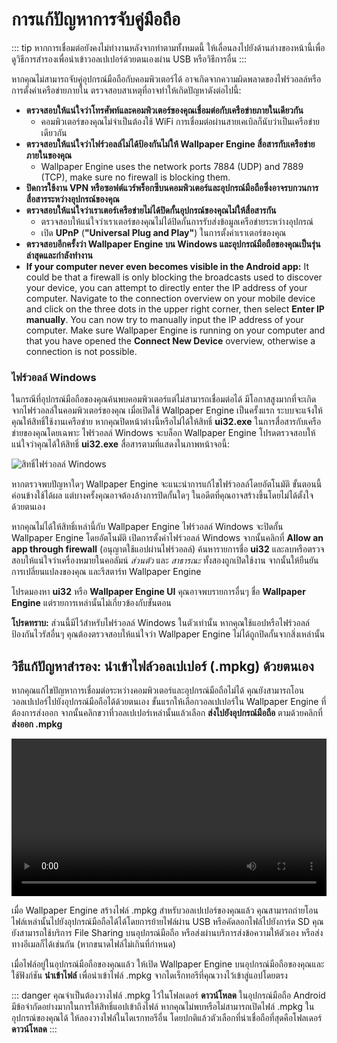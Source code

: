 # การแก้ปัญหาการจับคู่มือถือ

::: tip
หากการเชื่อมต่อยังคงไม่ทำงานหลังจากทำตามทั้งหมดนี้ ให้เลื่อนลงไปยังด้านล่างของหน้านี้เพื่อดูวิธีการสำรองเพื่อนำเข้าวอลเปเปอร์ด้วยตนเองผ่าน USB หรือวิธีการอื่น
:::

หากคุณไม่สามารถจับคู่อุปกรณ์มือถือกับคอมพิวเตอร์ได้ อาจเกิดจากความผิดพลาดของไฟร์วอลล์หรือการตั้งค่าเครือข่ายภายใน ตรวจสอบสาเหตุที่อาจทำให้เกิดปัญหาดังต่อไปนี้:

* **ตรวจสอบให้แน่ใจว่าโทรศัพท์และคอมพิวเตอร์ของคุณเชื่อมต่อกับเครือข่ายภายในเดียวกัน**
  * คอมพิวเตอร์ของคุณไม่จำเป็นต้องใช้ WiFi การเชื่อมต่อผ่านสายเคเบิลก็นับว่าเป็นเครือข่ายเดียวกัน
* **ตรวจสอบให้แน่ใจว่าไฟร์วอลล์ไม่ได้ป้องกันไม่ให้ Wallpaper Engine สื่อสารกับเครือข่ายภายในของคุณ**
  * Wallpaper Engine uses the network ports 7884 (UDP) and 7889 (TCP), make sure no firewall is blocking them.
* **ปิดการใช้งาน VPN หรือซอฟต์แวร์พร็อกซีบนคอมพิวเตอร์และอุปกรณ์มือถือซึ่งอาจรบกวนการสื่อสารระหว่างอุปกรณ์ของคุณ**
* **ตรวจสอบให้แน่ใจว่าเราเตอร์เครือข่ายไม่ได้ปิดกั้นอุปกรณ์ของคุณไม่ให้สื่อสารกัน**
    * ตรวจสอบให้แน่ใจว่าเราเตอร์ของคุณไม่ได้ปิดกั้นการรับส่งข้อมูลเครือข่ายระหว่างอุปกรณ์
    * เปิด **UPnP** (**"Universal Plug and Play"**) ในการตั้งค่าเราเตอร์ของคุณ
* **ตรวจสอบอีกครั้งว่า Wallpaper Engine บน Windows และอุปกรณ์มือถือของคุณเป็นรุ่นล่าสุดและกำลังทำงาน**
* **If your computer never even becomes visible in the Android app:** It could be that a firewall is only blocking the broadcasts used to discover your device, you can attempt to directly enter the IP address of your computer. Navigate to the connection overview on your mobile device and click on the three dots in the upper right corner, then select **Enter IP manually**. You can now try to manually input the IP address of your computer. Make sure Wallpaper Engine is running on your computer and that you have opened the **Connect New Device** overview, otherwise a connection is not possible.

### ไฟร์วอลล์ Windows

ในกรณีที่อุปกรณ์มือถือของคุณค้นพบคอมพิวเตอร์แต่ไม่สามารถเชื่อมต่อได้ มีโอกาสสูงมากที่จะเกิดจากไฟร์วอลล์ในคอมพิวเตอร์ของคุณ เมื่อเปิดใช้ Wallpaper Engine เป็นครั้งแรก ระบบจะแจ้งให้คุณให้สิทธิ์ใช้งานเครือข่าย หากคุณปิดหน้าต่างนี้หรือไม่ได้ให้สิทธิ์ **ui32.exe** ในการสื่อสารกับเครือข่ายของคุณโดยเฉพาะ ไฟร์วอลล์ Windows จะบล็อก Wallpaper Engine โปรดตรวจสอบให้แน่ใจว่าคุณได้ให้สิทธิ์ **ui32.exe** สื่อสารตามที่แสดงในภาพหน้าจอนี้:

![สิทธิ์ไฟร์วอลล์ Windows](/img/faq/windows_defender.png)

หากตรวจพบปัญหาใดๆ Wallpaper Engine จะแนะนำการแก้ไขไฟร์วอลล์โดยอัตโนมัติ ขั้นตอนนี้ค่อนข้างใช้ได้ผล แต่บางครั้งคุณอาจต้องล้างการปิดกั้นใดๆ ในอดีตที่คุณอาจสร้างขึ้นโดยไม่ได้ตั้งใจด้วยตนเอง

หากคุณไม่ได้ให้สิทธิ์เหล่านี้กับ Wallpaper Engine ไฟร์วอลล์ Windows จะปิดกั้น Wallpaper Engine โดยอัตโนมัติ เปิดการตั้งค่าไฟร์วอลล์ Windows จากนั้นคลิกที่ **Allow an app through firewall** (อนุญาตใช้แอปผ่านไฟร์วอลล์) ค้นหารายการชื่อ **ui32** และลบหรือตรวจสอบให้แน่ใจว่าเครื่องหมายในคอลัมน์ *ส่วนตัว* และ *สาธารณะ* ทั้งสองถูกเปิดใช้งาน จากนั้นให้ยืนยันการเปลี่ยนแปลงของคุณ และรีสตาร์ท Wallpaper Engine

โปรดมองหา **ui32** หรือ **Wallpaper Engine UI** คุณอาจพบรายการอื่นๆ ชื่อ **Wallpaper Engine** แต่รายการเหล่านั้นไม่เกี่ยวข้องกับขั้นตอน

**โปรดทราบ:** ส่วนนี้มีไว้สำหรับไฟร์วอลล์ Windows ในตัวเท่านั้น หากคุณใช้แอปหรือไฟร์วอลล์ป้องกันไวรัสอื่นๆ คุณต้องตรวจสอบให้แน่ใจว่า Wallpaper Engine ไม่ได้ถูกปิดกั้นจากสิ่งเหล่านั้น

## วิธีแก้ปัญหาสำรอง: นำเข้าไฟล์วอลเปเปอร์ (.mpkg) ด้วยตนเอง

หากคุณแก้ไขปัญหาการเชื่อมต่อระหว่างคอมพิวเตอร์และอุปกรณ์มือถือไม่ได้ คุณยังสามารถโอนวอลเปเปอร์ไปยังอุปกรณ์มือถือได้ด้วยตนเอง ขั้นแรกให้เลือกวอลเปเปอร์ใน Wallpaper Engine ที่ต้องการส่งออก จากนั้นคลิกขวาที่วอลเปเปอร์เหล่านั้นแล้วเลือก **ส่งไปยังอุปกรณ์มือถือ** ตามด้วยคลิกที่ **ส่งออก .mpkg**

<video width="100%" controls autoplay loop>
  <source src="/videos/mobile_export.mp4" type="video/mp4">
  เบราว์เซอร์ของคุณไม่รองรับแท็กวิดีโอ
</video>

เมื่อ Wallpaper Engine สร้างไฟล์ .mpkg สำหรับวอลเปเปอร์ของคุณแล้ว คุณสามารถถ่ายโอนไฟล์เหล่านั้นไปยังอุปกรณ์มือถือได้ได้โดยการย้ายไฟล์ผ่าน USB หรือคัดลอกไฟล์ไปยังการ์ด SD คุณยังสามารถใช้บริการ File Sharing บนอุปกรณ์มือถือ หรือส่งผ่านบริการส่งข้อความให้ตัวเอง หรือส่งทางอีเมลก็ได้เช่นกัน (หากขนาดไฟล์ไม่เกินที่กำหนด)

เมื่อไฟล์อยู่ในอุปกรณ์มือถือของคุณแล้ว ให้เปิด Wallpaper Engine บนอุปกรณ์มือถือของคุณและใช้ฟังก์ชัน **นำเข้าไฟล์** เพื่อนำเข้าไฟล์ .mpkg จากไดเร็กทอรีที่คุณวางไว้เข้าสู่แอปโดยตรง

::: danger
คุณจำเป็นต้องวางไฟล์ .mpkg ไว้ในโฟลเดอร์ **ดาวน์โหลด** ในอุปกรณ์มือถือ Android มีข้อจำกัดอย่างมากในการให้สิทธิ์แอปเข้าถึงไฟล์ หากคุณไม่พบหรือไม่สามารถเปิดไฟล์ .mpkg ในอุปกรณ์ของคุณได้ ให้ลองวางไฟล์ในไดเรกทอรีอื่น โดยปกติแล้วตัวเลือกที่น่าเชื่อถือที่สุดคือโฟลเดอร์ **ดาวน์โหลด**
:::